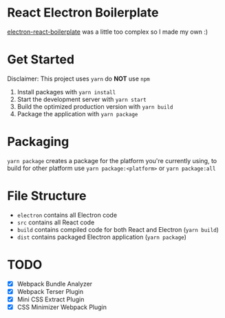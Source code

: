 # React Electron Boilerplate

[electron-react-boilerplate](https://github.com/electron-react-boilerplate/electron-react-boilerplate) was a little too complex so I made my own :)

# Get Started

Disclaimer: This project uses `yarn` do **NOT** use `npm`

1. Install packages with `yarn install`
2. Start the development server with `yarn start`
3. Build the optimized production version with `yarn build`
4. Package the application with `yarn package`

# Packaging

`yarn package` creates a package for the platform you're currently using, to build for other platform use `yarn package:<platform>` or `yarn package:all`

# File Structure

- `electron` contains all Electron code
- `src` contains all React code
- `build` contains compiled code for both React and Electron (`yarn build`)
- `dist` contains packaged Electron application (`yarn package`)

# TODO

- [x] Webpack Bundle Analyzer
- [x] Webpack Terser Plugin
- [x] Mini CSS Extract Plugin
- [x] CSS Minimizer Webpack Plugin
